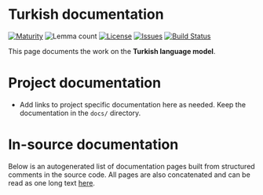 # Turkish documentation

[![Maturity](https://img.shields.io/endpoint?url=https%3A%2F%2Fraw.githubusercontent.com%2Fgiellalt%2Flang-tur-x-ext-trmorph%2Fgh-pages%2Fmaturity.json)](https://giellalt.github.io/MaturityClassification.html)
![Lemma count](https://img.shields.io/endpoint?url=https%3A%2F%2Fraw.githubusercontent.com%2Fgiellalt%2Flang-tur-x-ext-trmorph%2Fgh-pages%2Flemmacount.json)
[![License](https://img.shields.io/github/license/giellalt/lang-tur-x-ext-trmorph)](https://github.com/giellalt/lang-tur-x-ext-trmorph/blob/main/LICENSE)
[![Issues](https://img.shields.io/github/issues/giellalt/lang-tur)](https://github.com/giellalt/lang-tur/issues)
[![Build Status](https://builds.giellalt.org/api/badge/lang-tur-x-ext-trmorph?label=CI)](https://builds.giellalt.org/pipelines/lang-tur-x-ext-trmorph/builds/latest)

This page documents the work on the **Turkish language model**. 

# Project documentation

* Add links to project specific documentation here as needed. Keep the documentation in the `docs/` directory.

# In-source documentation

Below is an autogenerated list of documentation pages built from structured comments in the source code. All pages are also concatenated and can be read as one long text [here](tur.md).
